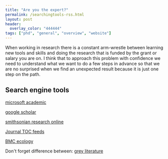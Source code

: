 ```yaml
---
title: "Are you the expert?"
permalink: /searchingtools-rss.html
layout: post 
header:
  overlay_color: "444444"
tags: ["phd", "general", "overview", "website"]
---
```


When working in research there is a constant arm-wrestle between learning new tools and skills and doing the research that is funded by the grant or salary you are on. I think that to approach this problem with confidence we need to understand what we want to do a few steps in advance so that we are no surprised when we find an unexpected result because it is just one step on the path.

## Search engine tools

[microsoft academic](https://academic.microsoft.com/home)

[google scholar](https://scholar.google.com/)

[smithsonian research online](https://research.si.edu/)

[Journal TOC feeds](http://www.journaltocs.ac.uk/)

[BMC ecology](https://bmcecol.biomedcentral.com/?gclid=CjwKCAjwwtTmBRBqEiwA-b6c_2O3qLcJE2muBpVHo0ndpND1OvV39JsKbR4Nh3UO6P5jy17Bk_HnbBoCXoEQAvD_BwE)

Don't forget difference between: [grey literature](https://en.wikipedia.org/wiki/Grey_literature)